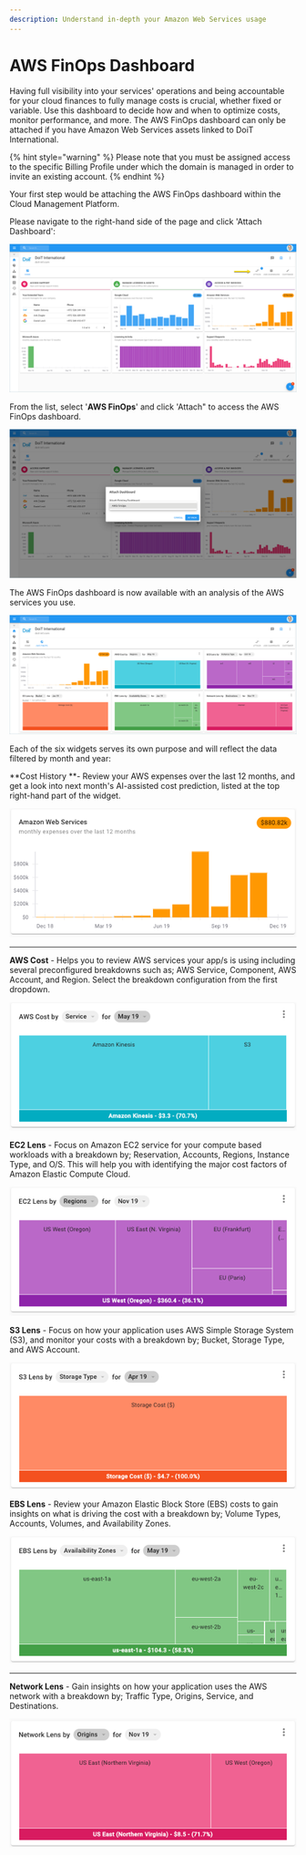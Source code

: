```yaml
---
description: Understand in-depth your Amazon Web Services usage
---
```


# AWS FinOps Dashboard

Having full visibility into your services' operations and being accountable for your cloud finances to fully manage costs is crucial, whether fixed or variable. Use this dashboard to decide how and when to optimize costs, monitor performance, and more. The AWS FinOps dashboard can only be attached if you have Amazon Web Services assets linked to DoiT International.

{% hint style="warning" %}
Please note that you must be assigned access to the specific Billing Profile under which the domain is managed in order to invite an existing account.
{% endhint %}

Your first step would be attaching the AWS FinOps dashboard within the Cloud Management Platform.

Please navigate to the right-hand side of the page and click 'Attach Dashboard':

![](../.gitbook/assets/awsfinops1.png)



From the list, select '**AWS FinOps**' and click 'Attach" to access the AWS FinOps dashboard.

![](../.gitbook/assets/attachfinops2.png)



The AWS FinOps dashboard is now available with an analysis of the AWS services you use.

![](../.gitbook/assets/awsfinops2.png)



Each of the six widgets serves its own purpose and will reflect the data filtered by month and year:

**Cost History **- Review your AWS expenses over the last 12 months, and get a look into next month's AI-assisted cost prediction, listed at the top right-hand part of the widget. 

![](../.gitbook/assets/awswidget6.png)

****

**AWS Cost** - Helps you to review AWS services your app/s is using including several preconfigured breakdowns such as; AWS Service, Component, AWS Account, and Region. Select the breakdown configuration from the first dropdown.

![](../.gitbook/assets/awswidget1.png)



**EC2 Lens** - Focus on Amazon EC2 service for your compute based workloads with a breakdown by; Reservation, Accounts, Regions, Instance Type, and O/S. This will help you with identifying the major cost factors of Amazon Elastic Compute Cloud.

![](../.gitbook/assets/awswidget2.png)



**S3 Lens** - Focus on how your application uses AWS Simple Storage System (S3), and monitor your costs with a breakdown by; Bucket, Storage Type, and AWS Account.

![](../.gitbook/assets/awswidget4.png)



**EBS Lens** - Review your Amazon Elastic Block Store (EBS) costs to gain insights on what is driving the cost with a breakdown by; Volume Types, Accounts, Volumes, and Availability Zones.

![](../.gitbook/assets/awswidget3.png)

****

**Network Lens** - Gain insights on how your application uses the AWS network with a breakdown by; Traffic Type, Origins, Service, and Destinations.

![](../.gitbook/assets/awswidget5.png)
